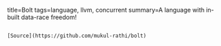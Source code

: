title=Bolt
tags=language, llvm, concurrent
summary=A language with in-built data-race freedom!
~~~~~~

[Source](https://github.com/mukul-rathi/bolt)

